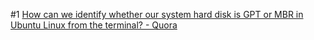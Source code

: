 #1
[How can we identify whether our system hard disk is GPT or MBR in Ubuntu Linux from the terminal? - Quora](https://www.quora.com/How-can-we-identify-whether-our-system-hard-disk-is-GPT-or-MBR-in-Ubuntu-Linux-from-the-terminal)